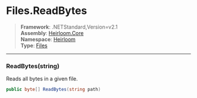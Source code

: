 # Files.ReadBytes

> **Framework**: .NETStandard,Version=v2.1  
> **Assembly**: [Heirloom.Core][0]  
> **Namespace**: [Heirloom][0]  
> **Type**: [Files][1]

--------------------------------------------------------------------------------

### ReadBytes(string)

Reads all bytes in a given file.

```cs
public byte[] ReadBytes(string path)
```

[0]: ../Heirloom.Core.md
[1]: Heirloom.Files.md
